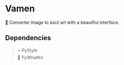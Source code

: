 # Vamen
📝 Converter image to ascii art with a beautiful interface.

## Dependencies

> ⭐️ PyStyle  
> 🌙 PyWhatKit
